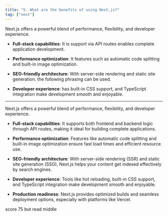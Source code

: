 ```yaml
---
title: "5. What are the benefits of using Next.js?"
tag: ["next"]
---
```


Next.js offers a powerful blend of performance, flexibility, and developer experience.

*   **Full-stack capabilities**: It is support via API routes enables complete application development.

*   **Performance optimization**: It features such as automatic code splitting and built-in image optimization. 

*   **SEO-friendly architecture**: With server-side rendering and static site generation. the following phrasing can be used.

*   **Developer experience**: has built-in CSS support, and TypeScript integration make development smooth and enjoyable.



---



Next.js offers a powerful blend of performance, flexibility, and developer experience.

*   **Full-stack capabilities**: It supports both frontend and backend logic through API routes, making it ideal for building complete applications.
    
*   **Performance optimization**: Features like automatic code splitting and built-in image optimization ensure fast load times and efficient resource use.
    
*   **SEO-friendly architecture**: With server-side rendering (SSR) and static site generation (SSG), Next.js helps your content get indexed effectively by search engines.
    
*   **Developer experience**: Tools like hot reloading, built-in CSS support, and TypeScript integration make development smooth and enjoyable.
    
*   **Production readiness**: Next.js provides optimized builds and seamless deployment options, especially with platforms like Vercel.



score 75 but read middle